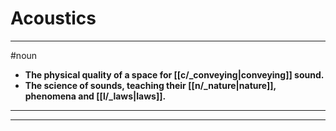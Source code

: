 # Acoustics
---
#noun
- **The physical quality of a space for [[c/_conveying|conveying]] sound.**
- **The science of sounds, teaching their [[n/_nature|nature]], phenomena and [[l/_laws|laws]].**
---
---
